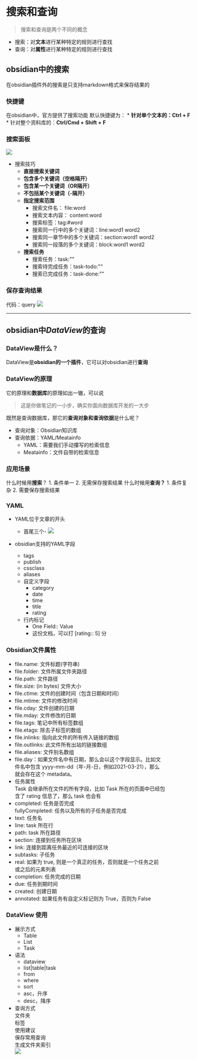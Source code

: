 # 搜索和查询
> 搜索和查询是两个不同的概念

* 搜索：对**文本**进行某种特定的规则进行查找
* 查询：对**属性**进行某种特定的规则进行查找

## obsidian中的搜索
在obsidian插件外的搜索是只支持markdown格式来保存结果的

### 快捷键
在obsidian中，官方提供了搜索功能
	默认快捷键为：
	* **针对单个文本的：Ctrl + F**
	* 针对整个资料库的：**Ctrl/Cmd + Shift + F**
### 搜索面板
![](https://cdn.staticaly.com/gh/githubyuanjie/personal-photo-house@master/img/202303261629343.png)
* 搜索技巧
	*  **直接搜索关键词**
	* **包含多个关键词（空格隔开）**
	* **包含某一个关键词（OR隔开）**
	* **不包括某个关键词（-隔开）**
	* **指定搜索范围**
		* 搜索文件名： file:word
		* 搜索文本内容： content:word
		* 搜索标签：tag:#word
		* 搜索同一行中的多个关键词：line:word1 word2
		* 搜索同一章节中的多个关键词：section:word1 word2
		* 搜索同一段落的多个关键词：block:word1 word2
	* **搜索任务**
		* 搜索任务：task:""
		* 搜索待完成任务：task-todo:""
		* 搜索已完成任务：task-done:""
### 保存查询结果
代码：query
![](https://cdn.staticaly.com/gh/githubyuanjie/personal-photo-house@master/img/202303261631299.png)


---

## obsidian中*DataView*的查询


### DataView是什么？
DataView是**obsidian的一个插件**，它可以对obsidian进行**查询**

### DataView的原理
它的原理和**数据库**的原理如出一辙，可以说
> 这是你做笔记的一小步，确实你面向数据库开发的一大步

既然是查询数据库，那它的**查询对象和查询依据**是什么呢？
* 查询对象：Obsidian知识库
* 查询依据：YAML/Meatainfo
	* YAML：需要我们手动攥写的检索信息
	* Meatainfo：文件自带的检索信息

### 应用场景
什么时候用**搜索**？
	1. 条件单一
	2. 无需保存搜索结果
什么时候用**查询？**
	1. 条件复杂
	2. 需要保存搜索结果

### YAML
* YAML位于文章的开头
	* 首尾三个-
		![](https://cdn.staticaly.com/gh/githubyuanjie/personal-photo-house@master/img/202303261632759.png)

* obsidian支持的YAML字段
	* tags
	* publish
	* cssclass
	* aliases
	* 自定义字段  
		* category  
		* date  
		* time  
		* title  
		* rating  
	* 行内标记  
		* One Field:: Value  
		* 这份文档，可以打 [rating:: 5] 分  

### Obsidian文件属性  
* file.name: 文件标题(字符串)  
* file.folder: 文件所属文件夹路径  
* file.path: 文件路径  
* file.size: (in bytes) 文件大小  
* file.ctime: 文件的创建时间（包含日期和时间）  
* file.mtime: 文件的修改时间  
* file.cday: 文件创建的日期  
* file.mday: 文件修改的日期  
* file.tags: 笔记中所有标签数组  
* file.etags: 除去子标签的数组  
* file.inlinks: 指向此文件的所有传入链接的数组  
* file.outlinks: 此文件所有出站的链接数组  
* file.aliases: 文件别名数组  
* file.day：如果文件名中有日期，那么会以这个字段显示。比如文  
件名中包含 yyyy-mm-dd（年-月-日，例如2021-03-21），那么  
就会存在这个 metadata。  
* 任务属性  
Task 会继承所在文件的所有字段，比如 Task 所在的页面中已经包  
含了 rating 信息了，那么 task 也会有  
* completed: 任务是否完成  
fullyCompleted: 任务以及所有的子任务是否完成  
* text: 任务名  
* line: task 所在行  
* path: task 所在路径  
* section: 连接到任务所在区块  
* link: 连接到距离任务最近的可连接的区块  
* subtasks: 子任务  
* real: 如果为 true, 则是一个真正的任务，否则就是一个任务之前  
或之后的元素列表  
* completion: 任务完成的日期  
* due: 任务到期时间  
* created: 创建日期  
* annotated: 如果任务有自定义标记则为 True，否则为 False  
### DataView 使用  
* 展示方式
	* Table  
	* List  
	* Task  
* 语法  
	* dataview  
	* list|table|task  
	* from  
	* where  
	* sort  
	* asc，升序  
	* desc，降序  
* 查询方式  
	文件夹  
	标签  
	使用建议  
	保存常用查询  
	生成文件夹索引  
![](https://cdn.staticaly.com/gh/githubyuanjie/personal-photo-house@master/img/202303261632908.png)
